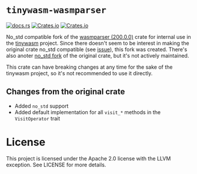 # `tinywasm-wasmparser`

[![docs.rs](https://img.shields.io/docsrs/tinywasm-wasmparser?logo=rust)](https://docs.rs/tinywasm-wasmparser) [![Crates.io](https://img.shields.io/crates/v/tinywasm-wasmparser.svg?logo=rust)](https://crates.io/crates/tinywasm-wasmparser) [![Crates.io](https://img.shields.io/crates/l/tinywasm-wasmparser.svg)](./LICENSE-APACHE)

No_std compatible fork of the [wasmparser (200.0.0)](https://github.com/bytecodealliance/wasm-tools) crate for internal use in the [tinywasm](https://crates.io/crates/tinywasm) project.
Since there doesn't seem to be interest in making the original crate no_std compatible (see [issue](https://github.com/bytecodealliance/wasm-tools/pull/364)), this fork was created. There's also anoter [no_std fork](https://crates.io/crates/wasmparser_nostd) of the original crate, but it's not actively maintained.

This crate can have breaking changes at any time for the sake of the tinywasm project, so it's not recommended to use it directly.

## Changes from the original crate

- Added `no_std` support
- Added default implementation for all `visit_*` methods in the `VisitOperator` trait

# License

This project is licensed under the Apache 2.0 license with the LLVM exception. See LICENSE for more details.
